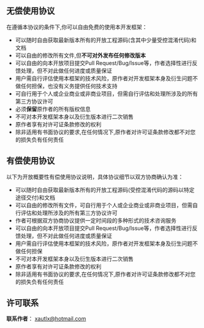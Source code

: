 ## 无偿使用协议

在遵循本协议的条件下,你可以自由免费的使用本开发框架：

* 可以随时自由获取最新版本所有的开放工程源码(含其中少量受控混淆代码)和文档
* 可以自由的修改所有文件,但**不可对外发布任何修改版本**
* 可以自由的向本开放项目提交Pull Request/Bug/Issue等，作者选择性进行反馈处理，但不对此做任何进度或质量保证
* 用户需自行评估使用本框架的技术风险，原作者对开发框架本身及衍生问题不做任何担保，也没有义务提供任何技术支持
* 可自行用于个人或企业商业或非商业项目，但需自行评估和处理所涉及的所有第三方协议许可
* 必须**保留**原作者的所有版权信息 
* 不可对本开发框架本身以及衍生版本进行二次销售 
* 原作者享有对许可证条款修改的权利 
* 除非适用有书面协议的要求,在任何情况下,原作者对许可证条款修改都不对您的损失负有任何责任 

## 有偿使用协议

以下为开放概要性有偿使用协议说明，具体协议细节以双方协商确认为准：

* 可以随时自由获取最新版本所有的开放工程源码(受控混淆代码的源码以特定途径交付)和文档
* 可以自由的修改所有文件，可自行用于个人或企业商业或非商业项目，但需自行评估和处理所涉及的所有第三方协议许可
* 作者可根据双方协商协议提供一定时间段的多种形式的技术咨询服务
* 可以自由的向本开放项目提交Pull Request/Bug/Issue等，作者选择性进行反馈处理，但不对此做任何进度或质量保证
* 用户需自行评估使用本框架的技术风险，原作者对开发框架本身及衍生问题不做任何担保
* 不可对本开发框架本身以及衍生版本进行二次销售
* 原作者享有对许可证条款修改的权利 
* 除非适用有书面协议的要求,在任何情况下,原作者对许可证条款修改都不对您的损失负有任何责任 

## 许可联系

**联系作者**： [xautlx@hotmail.com](mailto:xautlx@hotmail.com)
